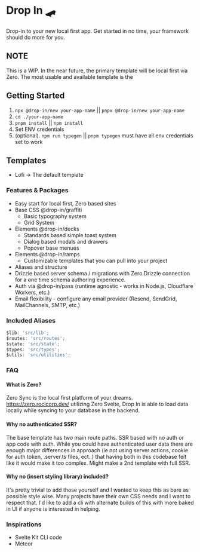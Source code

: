 # Drop In 🛹

Drop-in to your new local first app. Get started in no time, your framework should do more for you.

## NOTE

This is a WIP. In the near future, the primary template will be local first via Zero. The most usable and available template is the

## Getting Started

1. `npx @drop-in/new your-app-name` || `pnpx @drop-in/new your-app-name`
2. `cd ./your-app-name`
3. `pnpm install` || `npm install`
4. Set ENV credentials
5. (optional). `npm run typegen` || `pnpm typegen` must have all env credentials set to work

## Templates

- Lofi -> The default template

### Features & Packages

- Easy start for local first, Zero based sites
- Base CSS @drop-in/graffiti
  - Basic typography system
  - Grid System
- Elements @drop-in/decks
  - Standards based simple toast system
  - Dialog based modals and drawers
  - Popover base menues
- Elements @drop-in/ramps
  - Customizable templates that you can pull into your project
- Aliases and structure
- Drizzle based server schema / migrations with Zero Drizzle connection for a one time schema authoring experience.
- Auth via @drop-in/pass (runtime agnostic - works in Node.js, Cloudflare Workers, etc.)
- Email flexibility - configure any email provider (Resend, SendGrid, MailChannels, SMTP, etc.)

### Included Aliases

```js
$lib: 'src/lib';
$routes: 'src/routes';
$state: 'src/state';
$types: 'src/types';
$utils: 'src/utilities';
```

### FAQ

#### What is Zero?

Zero Sync is the local first platform of your dreams. https://zero.rocicorp.dev/ utilizing Zero Svelte, Drop In is able to load data locally while syncing to your database in the backend.

#### Why no authenticated SSR?

The base template has two main route paths. SSR based with no auth or app code with auth. While you could have authenticated user data there are enough major differences in approach (ie not using server actions, cookie for auth token, .server.ts files, ect..) that having both in this codebase felt like it would make it too complex. Might make a 2nd template with full SSR.

#### Why no (insert styling library) included?

It's pretty trivial to add those yourself and I wanted to keep this as bare as possible style wise. Many projects have their own CSS needs and I want to respect that. I'd like to add a cli with alternate builds of this with more baked in UI if anyone is interested in helping.

### Inspirations

- Svelte Kit CLI code
- Meteor
